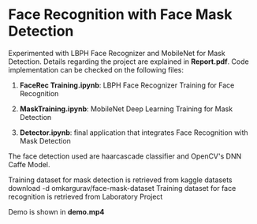 # Face Recognition with Face Mask Detection
Experimented with LBPH Face Recognizer and MobileNet for Mask Detection. Details regarding the project are explained in **Report.pdf**. Code implementation can be checked on the following files:

1. **FaceRec Training.ipynb**: LBPH Face Recognizer Training for Face Recognition

2. **MaskTraining.ipynb**: MobileNet Deep Learning Training for Mask Detection

3. **Detector.ipynb**: final application that integrates Face Recognition with Mask Detection

The face detection used are haarcascade classifier and OpenCV's DNN Caffe Model.

Training dataset for mask detection is retrieved from kaggle datasets download -d omkargurav/face-mask-dataset
Training dataset for face recognition is retrieved from Laboratory Project

Demo is shown in **demo.mp4**
